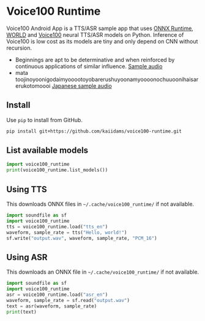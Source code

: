 # Voice100 Runtime

Voice100 Android App is a TTS/ASR sample app that uses
[ONNX Runtime](https://github.com/microsoft/onnxruntime/),
[WORLD](https://github.com/mmorise/World)
and [Voice100](https://github.com/kaiidams/voice100) neural TTS/ASR models
on Python.
Inference of Voice100 is low cost as its models are tiny and only depend
on CNN without recursion.

- Beginnings are apt to be determinative and when reinforced 
by continuous applications of similar influence. [Sample audio](sample.wav)
- mata toojinoyoonigodaimyooootoyobarerushuyoonamyoooonochuuoonihaisarerukotomoooi
[Japanese sample audio](sample_ja.wav)

## Install

Use `pip` to install from GitHub.

```sh
pip install git+https://github.com/kaiidams/voice100-runtime.git
```

## List available models

```python
import voice100_runtime
print(voice100_runtime.list_models())
```

## Using TTS

This downloads ONNX files in `~/.cache/voice100_runtime/` if not
available.

```python
import soundfile as sf
import voice100_runtime
tts = voice100_runtime.load("tts_en")
waveform, sample_rate = tts("Hello, world!")
sf.write("output.wav", waveform, sample_rate, "PCM_16")
```

## Using ASR

This downloads an ONNX file in `~/.cache/voice100_runtime/` if not
available.

```python
import soundfile as sf
import voice100_runtime
asr = voice100_runtime.load("asr_en")
waveform, sample_rate = sf.read("output.wav")
text = asr(waveform, sample_rate)
print(text)
```
